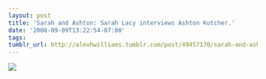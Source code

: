 ```yaml
---
layout: post
title: 'Sarah and Ashton: Sarah Lacy interviews Ashton Kutcher.'
date: '2008-09-09T13:22:54-07:00'
tags: 
tumblr_url: http://alexhwilliams.tumblr.com/post/49457170/sarah-and-ashton-sarah-lacy-interviews-ashton
---
```

<img src="http://25.media.tumblr.com/EXq6qISREdoil0wrbcZVQQGm_250.jpg"/>
